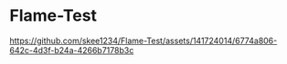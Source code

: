 # Flame-Test




https://github.com/skee1234/Flame-Test/assets/141724014/6774a806-642c-4d3f-b24a-4266b7178b3c



